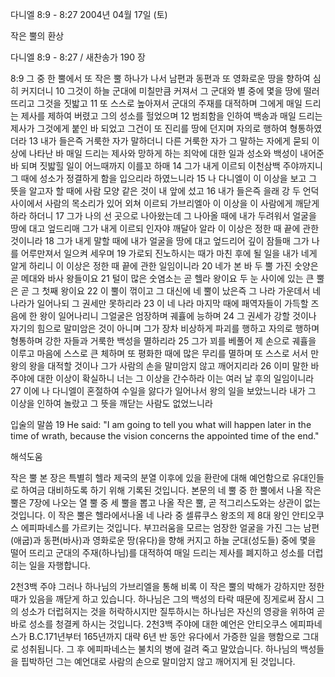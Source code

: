 다니엘 8:9 - 8:27 
2004년 04월 17일 (토)

작은 뿔의 환상



다니엘 8:9 - 8:27 / 새찬송가 190 장


8:9 그 중 한 뿔에서 또 작은 뿔 하나가 나서 남편과 동편과 또 영화로운 땅을 향하여 심히 커지더니 10 그것이 하늘 군대에 미칠만큼 커져서 그 군대와 별 중에 몇을 땅에 떨러뜨리고 그것을 짓밟고 11 또 스스로 높아져서 군대의 주재를 대적하며 그에게 매일 드리는 제사를 제하여 버렸고 그의 성소를 헐었으며 12 범죄함을 인하여 백송과 매일 드리는 제사가 그것에게 붙인 바 되었고 그건이 또 진리를 땅에 던지며 자의로 행하여 형통하였더라 13 내가 들은즉 거룩한 자가 말하더니 다른 거룩한 자가 그 말하는 자에게 묻되 이상에 나타난 바 매일 드리는 제사와 망하게 하는 죄악에 대한 일과 성소와 백성이 내어준 바 되며 짓밟힐 일이 어느때까지 이를꼬 하매 14 그가 내게 이르되 이천삼백 주야까지니 그 때에 성소가 정결하게 함을 입으리라 하였느니라 15 나 다니엘이 이 이상을 보고 그 뜻을 알고자 할 때에 사람 모양 같은 것이 내 앞에 섰고 16 내가 들은즉 을래 강 두 언덕 사이에서 사람의 목소리가 있어 외쳐 이르되 가브리엘아 이 이상을 이 사람에게 깨닫게 하라 하더니 17 그가 나의 선 곳으로 나아왔는데 그 나아올 때에 내가 두려워서 얼굴을 땅에 대고 엎드리매 그가 내게 이르되 인자야 깨달아 알라 이 이상은 정한 때 끝에 관한 것이니라 18 그가 내게 말할 때에 내가 얼굴을 땅에 대고 엎드리어 깊이 잠들매 그가 나를 어루만져서 일으켜 세우며 19 가로되 진노하시는 때가 마친 후에 될 일을 내가 네게 알게 하리니 이 이상은 정한 때 끝에 관한 일임이니라 20 네가 본 바 두 뿔 가진 숫양은 곧 메대와 바사 왕들이요 21 털이 많은 숫염소는 곧 헬라 왕이요 두 눈 사이에 있는 큰 뿔은 곧 그 첫째 왕이요 22 이 뿔이 꺾이고 그 대신에 네 뿔이 났은즉 그 나라 가운데서 네 나라가 일어나되 그 권세만 못하리라 23 이 네 나라 마지막 때에 패역자들이 가득할 즈음에 한 왕이 일어나리니 그얼굴은 엄장하며 궤휼에 능하며 24 그 권세가 강할 것이나 자기의 힘으로 말미암은 것이 아니며 그가 장차 비상하게 파괴를 행하고 자의로 행하며 형통하며 강한 자들과 거룩한 백성을 멸하리라 25 그가 꾀를 베풀어 제 손으로 궤휼을 이루고 마음에 스스로 큰 체하며 또 평화한 때에 많은 무리를 멸하며 또 스스로 서서 만왕의 왕을 대적할 것이나 그가 사람의 손을 말미암지 않고 깨어지리라 26 이미 말한 바 주야에 대한 이상이 확실하니 너는 그 이상을 간수하라 이는 여러 날 후의 일임이니라 27 이에 나 다니엘이 혼절하여 수일을 앓다가 일어나서 왕의 일을 보았느니라 내가 그 이상을 인하여 놀랐고 그 뜻을 깨닫는 사람도 없었느니라

입술의 말씀
19 He said:  "I am going to tell you what will happen later in the time of wrath, because the vision concerns the appointed time of the end."

해석도움





작은 뿔
본 장은 특별히 헬라 제국의 분열 이후에 있을 환란에 대해 예언함으로 유대인들로 하여금 대비하도록 하기 위해 기록된 것입니다.  본문의 네 뿔 중 한 뿔에서 나올 작은 뿔은 7장에 나오는 열 뿔 중 세 뿔을 뽑고 나올 작은 뿔, 곧 적그리스도와는 상관이 없는 것입니다.  이 작은 뿔은 헬라에서나올 네 나라 중 셀류쿠스 왕조의 제 8대 왕인 안티오쿠스 에피파네스를 가르키는 것입니다.  부끄러움을 모르는 엄장한 얼굴을 가진 그는 남편(애굽)과 동편(바사)과 영화로운 땅(유다)을 향해 커지고 하늘 군대(성도들) 중에 몇을 떨어 뜨리고 군대의 주재(하나님)를 대적하여 매일 드리는 제사를 폐지하고 성소를 더럽히는 일을 자행합니다.

2천3백 주야
그러나 하나님의 가브리엘을 통해 비록 이 작은 뿔의 박해가 강하지만 정한 때가 있음을 깨닫게 하고 있습니다.  하나님은 그의 백성의 타락 때문에 징게로써 잠시 그의 성소가 더럽혀지는 것을 허락하시지만 질투하시는 하나님은 자신의 영광을 위하여 곧바로 성소를 청결케 하시는 것입니다.  2천3백 주야에 대한 예언은 안티오쿠스 에피파네스가 B.C.171년부터 165년까지 대략 6년 반 동안 유다에서 가증한 일을 행함으로 그대로 성취됩니다.  그 후 에피파네스는 불치의 병에 걸려 죽고 말았습니다.  하나님의 백성들을 핍박하던 그는 예언대로 사람의 손으로 말미암지 않고 깨어지게 된 것입니다.